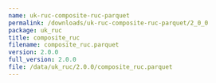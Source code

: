 ```yaml
---
name: uk-ruc-composite-ruc-parquet
permalink: /downloads/uk-ruc-composite-ruc-parquet/2_0_0
package: uk_ruc
title: composite_ruc
filename: composite_ruc.parquet
version: 2.0.0
full_version: 2.0.0
file: /data/uk_ruc/2.0.0/composite_ruc.parquet
---
```


